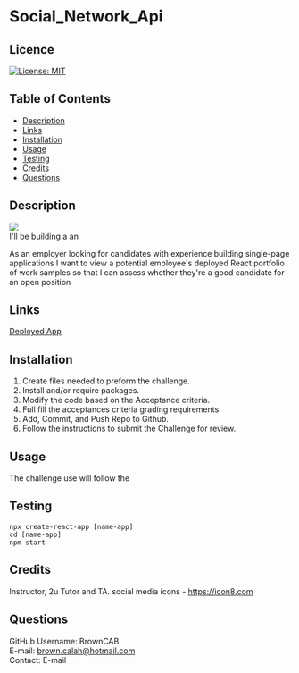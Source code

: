 # Social_Network_Api

## Licence

[![License: MIT](https://img.shields.io/badge/License-MIT-yellow.svg)](https://opensource.org/licenses/MIT)

## Table of Contents

- [Description](#Description)
- [Links](#Links) 
- [Installation](#Installation)
- [Usage](#Usage)
- [Testing](#Testing)
- [Credits](#Credits)
- [Questions](#Questions)

## Description
<img src="assets/">
<br>
I'll be building a an 

As an employer looking for candidates with experience building single-page applications I want to view a potential employee's deployed React portfolio of work samples so that I can assess whether they're a good candidate for an open position

## Links

  <a href="">Deployed App</a>


## Installation

1. Create files needed to preform the challenge.
2. Install and/or require packages.
3. Modify the code based on the Acceptance criteria.
4. Full fill the acceptances criteria grading requirements.
5. Add, Commit, and Push Repo to Github.
6. Follow the instructions to submit the Challenge for review.

## Usage

The challenge use will follow the 

## Testing
```
npx create-react-app [name-app]
cd [name-app]
npm start
```
## Credits 
Instructor, 2u Tutor and TA.
social media icons - https://icon8.com


## Questions

GitHub Username: BrownCAB
<br>E-mail: brown.calah@hotmail.com 
<br>Contact: E-mail
